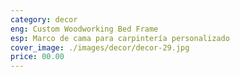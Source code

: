 ```yaml
---
category: decor
eng: Custom Woodworking Bed Frame
esp: Marco de cama para carpintería personalizado
cover_image: ./images/decor/decor-29.jpg
price: 00.00
---
```

 
